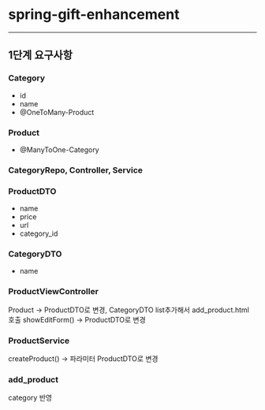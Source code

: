 # spring-gift-enhancement
---
## 1단계 요구사항
### Category
- id
- name
- @OneToMany-Product
### Product
- @ManyToOne-Category
### CategoryRepo, Controller, Service
### ProductDTO
- name
- price
- url
- category_id
### CategoryDTO
- name
### ProductViewController
Product -> ProductDTO로 변경, CategoryDTO list추가해서 add_product.html 호출
showEditForm() -> ProductDTO로 변경
### ProductService
createProduct() -> 파라미터 ProductDTO로 변경
### add_product
category 반영
